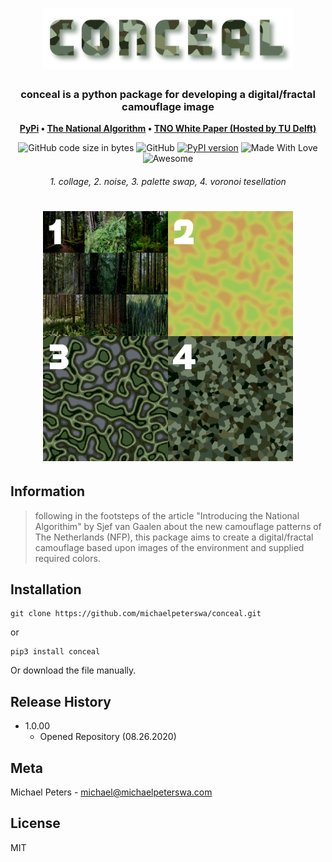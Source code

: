 <h1 align="center">
	<img
		width="400"
		alt="QSML"
		src="img/conceal.png">
</h1>
<h3 align="center">
	conceal is a python package for developing a digital/fractal camouflage image
</h3>
<p align="center">
	<strong>
		<a href="https://pypi.org/project/qsml/">PyPi</a>
		•
		<a href="https://medium.com/@thesjef/introducing-the-national-algorithm-b9570df083a4">The National Algorithm</a>
		•
		<a href="https://repository.tudelft.nl/view/tno/uuid:ea8d8f5b-05d9-4070-8e9d-267849dabef1">TNO White Paper (Hosted by TU Delft)</a>
	</strong>
</p>
<p align="center">
  <img alt="GitHub code size in bytes" src="https://img.shields.io/github/languages/code-size/michaelpeterswa/conceal">
  <img alt="GitHub" src="https://img.shields.io/github/license/michaelpeterswa/conceal">
  <a href="https://badge.fury.io/py/conceal"><img src="https://badge.fury.io/py/conceal.svg" alt="PyPI version" height="18"></a>
  <img alt="Made With Love" src="https://img.shields.io/badge/Made%20With-Love-orange.svg">
	<img alt="Awesome" src="https://cdn.rawgit.com/sindresorhus/awesome/d7305f38d29fed78fa85652e3a63e154dd8e8829/media/badge.svg">
</p>
<h6 align="center">
1. collage, 2. noise, 3. palette swap, 4. voronoi tesellation
</h6>
<h1 align="center">
	<img
		width="400"
		alt="QSML"
		src="img/collage.png">
</h1>


## Information

> following in the footsteps of the article "Introducing the National Algorithim" by Sjef van Gaalen about the new camouflage patterns of The Netherlands (NFP), this package aims to create a digital/fractal camouflage based upon images of the environment and supplied required colors.

## Installation

```
git clone https://github.com/michaelpeterswa/conceal.git
```
or
```
pip3 install conceal
```

Or download the file manually.

## Release History

- 1.0.00
  - Opened Repository (08.26.2020)

## Meta

Michael Peters - michael@michaelpeterswa.com
       
## License   
MIT
